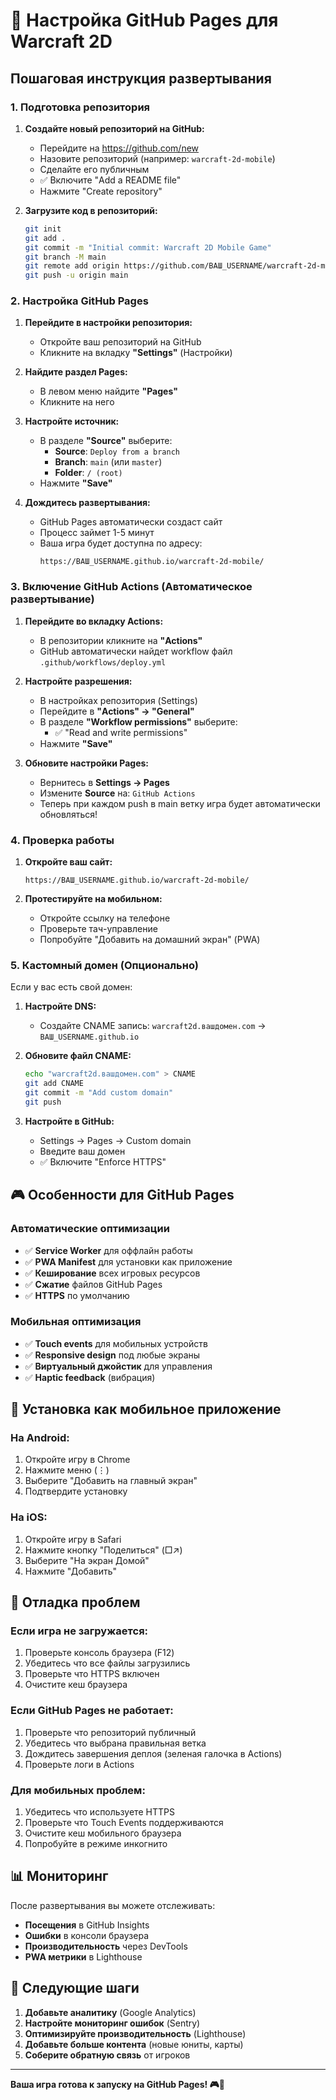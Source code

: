 # 🚀 Настройка GitHub Pages для Warcraft 2D

## Пошаговая инструкция развертывания

### 1. Подготовка репозитория

1. **Создайте новый репозиторий на GitHub:**
   - Перейдите на https://github.com/new
   - Назовите репозиторий (например: `warcraft-2d-mobile`)
   - Сделайте его публичным
   - ✅ Включите "Add a README file"
   - Нажмите "Create repository"

2. **Загрузите код в репозиторий:**
   ```bash
   git init
   git add .
   git commit -m "Initial commit: Warcraft 2D Mobile Game"
   git branch -M main
   git remote add origin https://github.com/ВАШ_USERNAME/warcraft-2d-mobile.git
   git push -u origin main
   ```

### 2. Настройка GitHub Pages

1. **Перейдите в настройки репозитория:**
   - Откройте ваш репозиторий на GitHub
   - Кликните на вкладку **"Settings"** (Настройки)

2. **Найдите раздел Pages:**
   - В левом меню найдите **"Pages"**
   - Кликните на него

3. **Настройте источник:**
   - В разделе **"Source"** выберите:
     - **Source**: `Deploy from a branch`
     - **Branch**: `main` (или `master`)
     - **Folder**: `/ (root)`
   - Нажмите **"Save"**

4. **Дождитесь развертывания:**
   - GitHub Pages автоматически создаст сайт
   - Процесс займет 1-5 минут
   - Ваша игра будет доступна по адресу:
     ```
     https://ВАШ_USERNAME.github.io/warcraft-2d-mobile/
     ```

### 3. Включение GitHub Actions (Автоматическое развертывание)

1. **Перейдите во вкладку Actions:**
   - В репозитории кликните на **"Actions"**
   - GitHub автоматически найдет workflow файл `.github/workflows/deploy.yml`

2. **Настройте разрешения:**
   - В настройках репозитория (Settings)
   - Перейдите в **"Actions" → "General"**
   - В разделе **"Workflow permissions"** выберите:
     - ✅ "Read and write permissions"
   - Нажмите **"Save"**

3. **Обновите настройки Pages:**
   - Вернитесь в **Settings → Pages**
   - Измените **Source** на: `GitHub Actions`
   - Теперь при каждом push в main ветку игра будет автоматически обновляться!

### 4. Проверка работы

1. **Откройте ваш сайт:**
   ```
   https://ВАШ_USERNAME.github.io/warcraft-2d-mobile/
   ```

2. **Протестируйте на мобильном:**
   - Откройте ссылку на телефоне
   - Проверьте тач-управление
   - Попробуйте "Добавить на домашний экран" (PWA)

### 5. Кастомный домен (Опционально)

Если у вас есть свой домен:

1. **Настройте DNS:**
   - Создайте CNAME запись: `warcraft2d.вашдомен.com` → `ВАШ_USERNAME.github.io`

2. **Обновите файл CNAME:**
   ```bash
   echo "warcraft2d.вашдомен.com" > CNAME
   git add CNAME
   git commit -m "Add custom domain"
   git push
   ```

3. **Настройте в GitHub:**
   - Settings → Pages → Custom domain
   - Введите ваш домен
   - ✅ Включите "Enforce HTTPS"

## 🎮 Особенности для GitHub Pages

### Автоматические оптимизации
- ✅ **Service Worker** для оффлайн работы
- ✅ **PWA Manifest** для установки как приложение
- ✅ **Кеширование** всех игровых ресурсов
- ✅ **Сжатие** файлов GitHub Pages
- ✅ **HTTPS** по умолчанию

### Мобильная оптимизация
- ✅ **Touch events** для мобильных устройств
- ✅ **Responsive design** под любые экраны
- ✅ **Виртуальный джойстик** для управления
- ✅ **Haptic feedback** (вибрация)

## 📱 Установка как мобильное приложение

### На Android:
1. Откройте игру в Chrome
2. Нажмите меню (⋮)
3. Выберите "Добавить на главный экран"
4. Подтвердите установку

### На iOS:
1. Откройте игру в Safari
2. Нажмите кнопку "Поделиться" (□↗)
3. Выберите "На экран Домой"
4. Нажмите "Добавить"

## 🔧 Отладка проблем

### Если игра не загружается:
1. Проверьте консоль браузера (F12)
2. Убедитесь что все файлы загрузились
3. Проверьте что HTTPS включен
4. Очистите кеш браузера

### Если GitHub Pages не работает:
1. Проверьте что репозиторий публичный
2. Убедитесь что выбрана правильная ветка
3. Дождитесь завершения деплоя (зеленая галочка в Actions)
4. Проверьте логи в Actions

### Для мобильных проблем:
1. Убедитесь что используете HTTPS
2. Проверьте что Touch Events поддерживаются
3. Очистите кеш мобильного браузера
4. Попробуйте в режиме инкогнито

## 📊 Мониторинг

После развертывания вы можете отслеживать:
- **Посещения** в GitHub Insights
- **Ошибки** в консоли браузера
- **Производительность** через DevTools
- **PWA метрики** в Lighthouse

## 🎯 Следующие шаги

1. **Добавьте аналитику** (Google Analytics)
2. **Настройте мониторинг ошибок** (Sentry)
3. **Оптимизируйте производительность** (Lighthouse)
4. **Добавьте больше контента** (новые юниты, карты)
5. **Соберите обратную связь** от игроков

---

**Ваша игра готова к запуску на GitHub Pages! 🎮🚀**